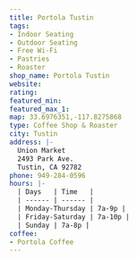 ```yaml
---
title: Portola Tustin
tags:
- Indoor Seating
- Outdoor Seating
- Free Wi-Fi
- Pastries
- Roaster
shop_name: Portola Tustin
website: 
rating: 
featured_min: 
featured_max_1: 
map: 33.6976351,-117.8275868
type: Coffee Shop & Roaster
city: Tustin
address: |-
  Union Market
  2493 Park Ave.
  Tustin, CA 92782
phone: 949-284-0596
hours: |-
  | Days   | Time   |
  | ------ | ------ |
  | Monday-Thursday | 7a-9p |
  | Friday-Saturday | 7a-10p |
  | Sunday | 7a-8p |
coffee:
- Portola Coffee
---
```


